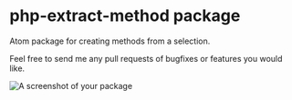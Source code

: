 # php-extract-method package

Atom package for creating methods from a selection. 

Feel free to send me any pull requests of bugfixes or features you would like.

![A screenshot of your package](https://cloud.githubusercontent.com/assets/1649191/9976335/ef94a832-5ed8-11e5-8c32-0950397d8311.gif)
